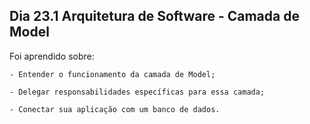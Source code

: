 ## Dia 23.1 Arquitetura de Software - Camada de Model

Foi aprendido sobre:

    - Entender o funcionamento da camada de Model;

    - Delegar responsabilidades específicas para essa camada;

    - Conectar sua aplicação com um banco de dados.
